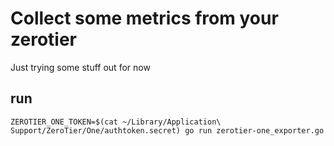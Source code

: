 # Collect some metrics from your zerotier
Just trying some stuff out for now

## run
```
ZEROTIER_ONE_TOKEN=$(cat ~/Library/Application\ Support/ZeroTier/One/authtoken.secret) go run zerotier-one_exporter.go
```
